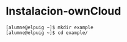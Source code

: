# Instalacion-ownCloud

```console
[alumne@elpuig ~]$ mkdir example
[alumne@elpuig ~]$ cd example/
```
